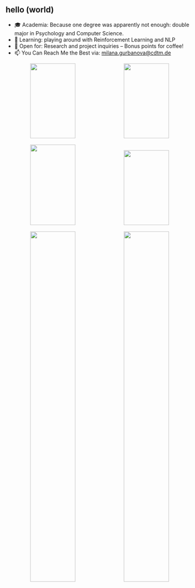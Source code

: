 ## hello (world)

- 🎓 Academia: Because one degree was apparently not enough: double major in Psychology and Computer Science.
- 🔭 Learning: playing around with Reinforcement Learning and NLP
- 🤝 Open for: Research and project inquiries – Bonus points for coffee!
- 📫 You Can Reach Me the Best via: milana.gurbanova@cdtm.de

<p align="center">
  <img width="49%" height="200px" src="https://github-readme-stats.vercel.app/api?username=milanagm&show_icons=true&theme=tokyonight" />
  <img width="49%" height="200px" src="https://github-readme-streak-stats.herokuapp.com/?user=milanagm&theme=tokyonight&theme=tokyonight" />
</p>


<p align="center">
  <img width="49%" height="215px" src="https://github-readme-stats.vercel.app/api?username=milanagm&show_icons=true&theme=tokyonight&hide_title=true" />
  <img width="49%" height="200px" src="https://github-readme-streak-stats.herokuapp.com/?user=milanagm&theme=tokyonight&theme=tokyonight" />
</p>

<p align="center">
  <img width="49%" src="https://github-readme-stats.vercel.app/api?username=milanagm&show_icons=true&theme=tokyonight&hide_title=true&line_height=27" />
  <img width="49%" src="https://github-readme-streak-stats.herokuapp.com/?user=milanagm&theme=tokyonight&theme=tokyonight" />
</p>
